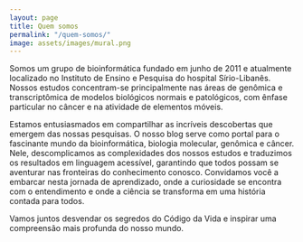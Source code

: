 ```yaml
---
layout: page
title: Quem somos
permalink: "/quem-somos/"
image: assets/images/mural.png
---
```


Somos um grupo de bioinformática fundado em junho de 2011 e atualmente localizado no
Instituto de Ensino e Pesquisa do hospital Sírio-Libanês. Nossos estudos concentram-se
principalmente nas áreas de genômica e transcriptômica de modelos biológicos normais e
patológicos, com ênfase particular no câncer e na atividade de elementos móveis.

Estamos entusiasmados em compartilhar as incríveis descobertas que emergem das nossas
pesquisas. O nosso blog serve como portal para o fascinante mundo da bioinformática,
biologia molecular, genômica e câncer. Nele, descomplicamos as complexidades dos nossos
estudos e traduzimos os resultados em linguagem acessível, garantindo que todos possam
se aventurar nas fronteiras do conhecimento conosco. Convidamos você a embarcar nesta
jornada de aprendizado, onde a curiosidade se encontra com o entendimento e onde a
ciência se transforma em uma história contada para todos.

Vamos juntos desvendar os segredos do Código da Vida e inspirar uma compreensão mais
profunda do nosso mundo.
